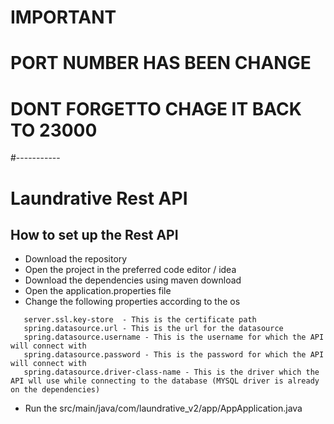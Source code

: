 # IMPORTANT
# PORT NUMBER HAS BEEN CHANGE 
# DONT FORGETTO CHAGE IT BACK TO 23000
#-----------

# Laundrative Rest API 

## How to set up the Rest API 

* Download the repository
* Open the project in the preferred code editor / idea
* Download the dependencies using maven download
* Open the application.properties file
* Change the  following properties according to the os

```
   server.ssl.key-store  - This is the certificate path
   spring.datasource.url - This is the url for the datasource
   spring.datasource.username - This is the username for which the API will connect with
   spring.datasource.password - This is the password for which the API will connect with
   spring.datasource.driver-class-name - This is the driver which the API wll use while connecting to the database (MYSQL driver is already on the dependencies)
```

* Run the src/main/java/com/laundrative_v2/app/AppApplication.java 
